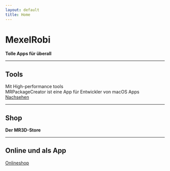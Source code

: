 ```yaml
---
layout: default
title: Home
---
```


# MexelRobi
**Tolle Apps für überall**

---

## Tools
Mit High-performance tools   
MRPackageCreator ist eine App für Entwickler von macOS Apps   
[Nachsehen](https://mexelrobi.github.io/MRPackageCreator)

---

## Shop
**Der MR3D-Store**

---

## Online und als App
[Onlineshop](https://mexelrobi.github.io/MR3D-Store)
